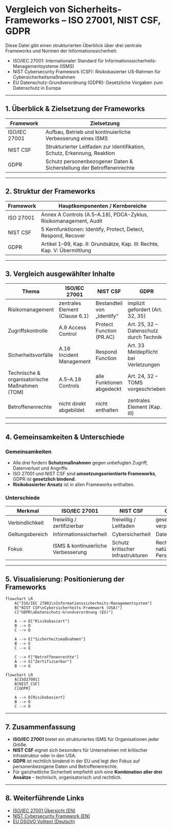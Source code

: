 # Vergleich von Sicherheits-Frameworks – ISO 27001, NIST CSF, GDPR

Diese Datei gibt einen strukturierten Überblick über drei zentrale Frameworks und Normen der Informationssicherheit:

- ISO/IEC 27001: Internationaler Standard für Informationssicherheits-Managementsysteme (ISMS)
- NIST Cybersecurity Framework (CSF): Risikobasierter US-Rahmen für Cybersicherheitsmaßnahmen
- EU Datenschutz-Grundverordnung (GDPR): Gesetzliche Vorgaben zum Datenschutz in Europa

---

## 1. Überblick & Zielsetzung der Frameworks

| Framework      | Zielsetzung                                                                 |
|----------------|------------------------------------------------------------------------------|
| ISO/IEC 27001  | Aufbau, Betrieb und kontinuierliche Verbesserung eines ISMS                 |
| NIST CSF       | Strukturierter Leitfaden zur Identifikation, Schutz, Erkennung, Reaktion   |
| GDPR           | Schutz personenbezogener Daten & Sicherstellung der Betroffenenrechte       |

---

## 2. Struktur der Frameworks

| Framework      | Hauptkomponenten / Kernbereiche                                         |
|----------------|-------------------------------------------------------------------------|
| ISO 27001      | Annex A Controls (A.5–A.18), PDCA-Zyklus, Risikomanagement, Audit       |
| NIST CSF       | 5 Kernfunktionen: Identify, Protect, Detect, Respond, Recover           |
| GDPR           | Artikel 1–99, Kap. II: Grundsätze, Kap. III: Rechte, Kap. V: Übermittlung |

---

## 3. Vergleich ausgewählter Inhalte

| Thema                          | ISO/IEC 27001                      | NIST CSF                           | GDPR                                 |
|--------------------------------|------------------------------------|------------------------------------|---------------------------------------|
| Risikomanagement               | zentrales Element (Clause 6.1)     | Bestandteil von „Identify“         | implizit gefordert (Art. 32, 35)     |
| Zugriffskontrolle              | A.9 Access Control                 | Protect Function (PR.AC)           | Art. 25, 32 – Datenschutz durch Technik |
| Sicherheitsvorfälle            | A.16 Incident Management           | Respond Function                   | Art. 33 Meldepflicht bei Verletzungen |
| Technische & organisatorische Maßnahmen (TOM) | A.5–A.18 Controls           | alle Funktionen abgedeckt          | Art. 24, 32 – TOMS vorgeschrieben     |
| Betroffenenrechte              | nicht direkt abgebildet            | nicht enthalten                    | zentrales Element (Kap. III)          |

---

## 4. Gemeinsamkeiten & Unterschiede

### Gemeinsamkeiten

- Alle drei fordern **Schutzmaßnahmen** gegen unbefugten Zugriff, Datenverlust und Angriffe.
- ISO 27001 und NIST CSF sind **umsetzungsorientierte Frameworks**, GDPR ist **gesetzlich bindend**.
- **Risikobasierter Ansatz** ist in allen Frameworks enthalten.

### Unterschiede

| Merkmal              | ISO/IEC 27001            | NIST CSF                  | GDPR                        |
|----------------------|--------------------------|---------------------------|-----------------------------|
| Verbindlichkeit      | freiwillig / zertifizierbar | freiwillig / Leitfaden     | gesetzlich verpflichtend    |
| Geltungsbereich      | Informationssicherheit     | Cybersicherheit             | Datenschutz                  |
| Fokus                | ISMS & kontinuierliche Verbesserung | Schutz kritischer Infrastrukturen | Rechte natürlicher Personen |

---

## 5. Visualisierung: Positionierung der Frameworks

```mermaid
flowchart LR
    A["ISO/IEC 27001\nInformationssicherheits-Managementsystem"] 
    B["NIST CSF\nCybersicherheits-Framework (USA)"]
    C["GDPR\nDatenschutz-Grundverordnung (EU)"]

    A --> D["Risikobasiert"]
    B --> D
    C --> D

    A --> E["Sicherheitsmaßnahmen"]
    B --> E
    C --> E

    C --> F["Betroffenenrechte"]
    A --> G["Zertifizierbar"]
    B --> G
```
```mermaid
flowchart LR
    A[ISO27001] 
    B[NIST_CSF]
    C[GDPR]

    A --> D[Risikobasiert]
    B --> D
    C --> D
```
---

## 7. Zusammenfassung

- **ISO/IEC 27001** bietet ein strukturiertes ISMS für Organisationen jeder Größe.
- **NIST CSF** eignet sich besonders für Unternehmen mit kritischer Infrastruktur oder in den USA.
- **GDPR** ist rechtlich bindend in der EU und legt den Fokus auf personenbezogene Daten und Betroffenenrechte.
- Für ganzheitliche Sicherheit empfiehlt sich eine **Kombination aller drei Ansätze** – technisch, organisatorisch und rechtlich.

---

## 8. Weiterführende Links

- [ISO/IEC 27001 Übersicht (EN)](https://www.iso.org/isoiec-27001-information-security.html)
- [NIST Cybersecurity Framework (EN)](https://www.nist.gov/cyberframework)
- [EU DSGVO Volltext (Deutsch)](https://eur-lex.europa.eu/eli/reg/2016/679/oj)
